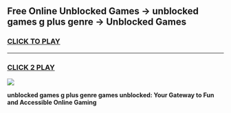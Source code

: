 
## Free Online Unblocked Games → unblocked games g plus genre → Unblocked Games
<h3>
<a href="https://premium.freeplayer.one?title=unblocked_games_g_plus_genre&ref=21F">CLICK TO PLAY</a></h3>
<hr>

<h3>
<a href="https://premium.freeplayer.one?title=unblocked_games_g_plus_genre&ref=21F">CLICK 2 PLAY</a>
  
</h3>

<a href="https://premium.freeplayer.one?title=unblocked_games_g_plus_genre&ref=21F/"><img src="https://clearcache.store/games.png"></a>


**unblocked games g plus genre games unblocked: Your Gateway to Fun and Accessible Online Gaming**
